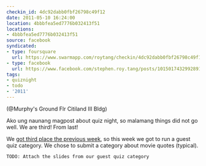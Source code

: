 ```yaml
---
checkin_id: 4dc92dabb0fbf26798c49f12
date: 2011-05-10 16:24:00
location: 4bbbfea5ed7776b032413f51
locations:
- 4bbbfea5ed7776b032413f51
source: facebook
syndicated:
- type: foursquare
  url: https://www.swarmapp.com/roytang/checkin/4dc92dabb0fbf26798c49f12
- type: facebook
  url: https://www.facebook.com/stephen.roy.tang/posts/10150174329928912
tags:
- quiznight
- todo
- '2011'
---
```


(@Murphy's Ground Flr Citiland III Bldg)

Ako ung naunang magpost about quiz night, so malamang things did not go well. We are third! From last!

We [got third place the previous week](/2011/05/10150168632428912/), so this week we got to run a guest quiz category. We chose to submit a category about movie quotes (typical).

`TODO: Attach the slides from our guest quiz category`